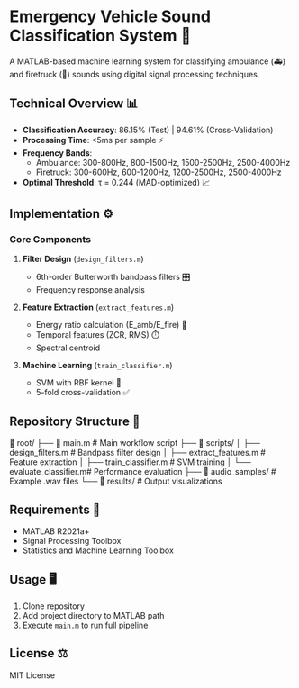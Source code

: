 # Emergency Vehicle Sound Classification System 🚨

A MATLAB-based machine learning system for classifying ambulance (🚑) and firetruck (🚒) sounds using digital signal processing techniques.

## Technical Overview 📊

- **Classification Accuracy**: 86.15% (Test) | 94.61% (Cross-Validation)
- **Processing Time**: <5ms per sample ⚡
- **Frequency Bands**:
  - Ambulance: 300-800Hz, 800-1500Hz, 1500-2500Hz, 2500-4000Hz
  - Firetruck: 300-600Hz, 600-1200Hz, 1200-2500Hz, 2500-4000Hz
- **Optimal Threshold**: τ = 0.244 (MAD-optimized) 📈

## Implementation ⚙️

### Core Components
1. **Filter Design** (`design_filters.m`)
   - 6th-order Butterworth bandpass filters 🎛️
   - Frequency response analysis

2. **Feature Extraction** (`extract_features.m`)
   - Energy ratio calculation (E_amb/E_fire) 🔋
   - Temporal features (ZCR, RMS) ⏱️
   - Spectral centroid

3. **Machine Learning** (`train_classifier.m`)
   - SVM with RBF kernel 🤖
   - 5-fold cross-validation ✅

## Repository Structure 📂

📁 root/
├── 📄 main.m # Main workflow script
├── 📁 scripts/
│ ├── design_filters.m # Bandpass filter design
│ ├── extract_features.m # Feature extraction
│ ├── train_classifier.m # SVM training
│ └── evaluate_classifier.m# Performance evaluation
├── 📁 audio_samples/ # Example .wav files
└── 📁 results/ # Output visualizations

## Requirements 🔧
- MATLAB R2021a+
- Signal Processing Toolbox
- Statistics and Machine Learning Toolbox

## Usage 🖥️
1. Clone repository
2. Add project directory to MATLAB path
3. Execute `main.m` to run full pipeline

## License ⚖️
MIT License
